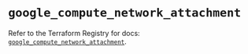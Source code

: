 # `google_compute_network_attachment`

Refer to the Terraform Registry for docs: [`google_compute_network_attachment`](https://registry.terraform.io/providers/hashicorp/google/6.45.0/docs/resources/compute_network_attachment).
